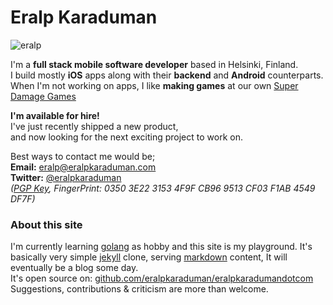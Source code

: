 # Eralp Karaduman

![eralp](https://gravatar.com/avatar/0612a1a35de3e5d07bb2d5b58a254005?s=200)

I'm a **full stack mobile software developer** based in Helsinki, Finland.  
I build mostly **iOS** apps along with their **backend** and **Android** counterparts.  
When I'm not working on apps, I like **making games** at our own [Super Damage Games](http://superdamage.com)

**I'm available for hire!**   
I've just recently shipped a new product,  
and now looking for the next exciting project to work on.

Best ways to contact me would be;  
**Email:** [eralp@eralpkaraduman.com](mailto:eralp@eralpkaraduman.com)  
**Twitter:** [@eralpkaraduman](http://twitter.com/eralpkaraduman)  
*([PGP Key](https://keybase.io/eralp/key.asc), FingerPrint: 0350 3E22 3153 4F9F CB96 9513 CF03 F1AB 4549 DF7F)*

### About this site

I'm currently learning [golang](http://golang.org) as hobby and this site is my playground. It's basically very simple [jekyll](https://jekyllrb.com) clone, serving [markdown](https://en.wikipedia.org/wiki/Markdown) content, It will eventually be a blog some day.  
It's open source on: [github.com/eralpkaraduman/eralpkaradumandotcom](http://github.com/eralpkaraduman/eralpkaradumandotcom)  
Suggestions, contributions & criticism are more than welcome.
